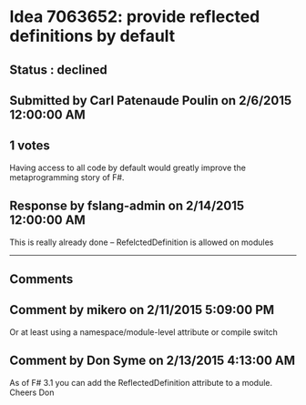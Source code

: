 # Idea 7063652: provide reflected definitions by default #

## Status : declined

## Submitted by Carl Patenaude Poulin on 2/6/2015 12:00:00 AM

## 1 votes

Having access to all code by default would greatly improve the metaprogramming story of F#.



## Response by fslang-admin on 2/14/2015 12:00:00 AM

This is really already done – RefelctedDefinition is allowed on modules

------------------------
## Comments


## Comment by mikero on 2/11/2015 5:09:00 PM
Or at least using a namespace/module-level attribute or compile switch


## Comment by Don Syme on 2/13/2015 4:13:00 AM
As of F# 3.1 you can add the ReflectedDefinition attribute to a module.
Cheers
Don


